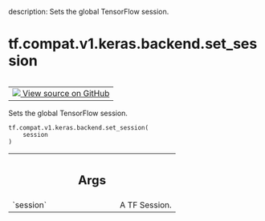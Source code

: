 description: Sets the global TensorFlow session.

<div itemscope itemtype="http://developers.google.com/ReferenceObject">
<meta itemprop="name" content="tf.compat.v1.keras.backend.set_session" />
<meta itemprop="path" content="Stable" />
</div>

# tf.compat.v1.keras.backend.set_session

<!-- Insert buttons and diff -->

<table class="tfo-notebook-buttons tfo-api nocontent" align="left">
<td>
  <a target="_blank" href="https://github.com/keras-team/keras/tree/v2.9.0/keras/backend.py#L821-L829">
    <img src="https://www.tensorflow.org/images/GitHub-Mark-32px.png" />
    View source on GitHub
  </a>
</td>
</table>



Sets the global TensorFlow session.

<pre class="devsite-click-to-copy prettyprint lang-py tfo-signature-link">
<code>tf.compat.v1.keras.backend.set_session(
    session
)
</code></pre>



<!-- Placeholder for "Used in" -->


<!-- Tabular view -->
 <table class="responsive fixed orange">
<colgroup><col width="214px"><col></colgroup>
<tr><th colspan="2"><h2 class="add-link">Args</h2></th></tr>

<tr>
<td>
`session`
</td>
<td>
A TF Session.
</td>
</tr>
</table>

